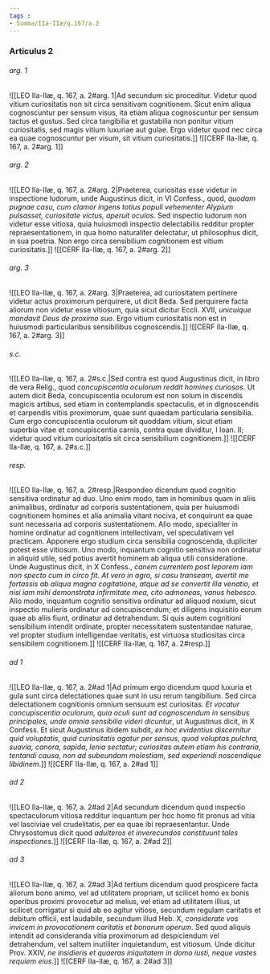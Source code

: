 ```yaml
---
tags : 
- Summa/IIa-IIæ/q.167/a.2
---
```


### Articulus 2

###### arg. 1
![[LEO IIa-IIæ, q. 167, a. 2#arg. 1|Ad secundum sic proceditur. Videtur quod vitium curiositatis non sit circa sensitivam cognitionem. Sicut enim aliqua cognoscuntur per sensum visus, ita etiam aliqua cognoscuntur per sensum tactus et gustus. Sed circa tangibilia et gustabilia non ponitur vitium curiositatis, sed magis vitium luxuriae aut gulae. Ergo videtur quod nec circa ea quae cognoscuntur per visum, sit vitium curiositatis.]]
![[CERF IIa-IIæ, q. 167, a. 2#arg. 1]]

###### arg. 2
![[LEO IIa-IIæ, q. 167, a. 2#arg. 2|Praeterea, curiositas esse videtur in inspectione ludorum, unde Augustinus dicit, in VI Confess., quod, *quodam pugnae casu, cum clamor ingens totius populi vehementer Alypium pulsasset, curiositate victus, aperuit oculos*. Sed inspectio ludorum non videtur esse vitiosa, quia huiusmodi inspectio delectabilis redditur propter repraesentationem, in qua homo naturaliter delectatur, ut philosophus dicit, in sua poetria. Non ergo circa sensibilium cognitionem est vitium curiositatis.]]
![[CERF IIa-IIæ, q. 167, a. 2#arg. 2]]

###### arg. 3
![[LEO IIa-IIæ, q. 167, a. 2#arg. 3|Praeterea, ad curiositatem pertinere videtur actus proximorum perquirere, ut dicit Beda. Sed perquirere facta aliorum non videtur esse vitiosum, quia sicut dicitur Eccli. XVII, *unicuique mandavit Deus de proximo suo*. Ergo vitium curiositatis non est in huiusmodi particularibus sensibilibus cognoscendis.]]
![[CERF IIa-IIæ, q. 167, a. 2#arg. 3]]

###### s.c.
![[LEO IIa-IIæ, q. 167, a. 2#s.c.|Sed contra est quod Augustinus dicit, in libro de vera Relig., quod *concupiscentia oculorum reddit homines curiosos*. Ut autem dicit Beda, concupiscentia oculorum est non solum in discendis magicis artibus, sed etiam in contemplandis spectaculis, et in dignoscendis et carpendis vitiis proximorum, quae sunt quaedam particularia sensibilia. Cum ergo concupiscentia oculorum sit quoddam vitium, sicut etiam superbia vitae et concupiscentia carnis, contra quae dividitur, I Ioan. II; videtur quod vitium curiositatis sit circa sensibilium cognitionem.]]
![[CERF IIa-IIæ, q. 167, a. 2#s.c.]]

###### resp.
![[LEO IIa-IIæ, q. 167, a. 2#resp.|Respondeo dicendum quod cognitio sensitiva ordinatur ad duo. Uno enim modo, tam in hominibus quam in aliis animalibus, ordinatur ad corporis sustentationem, quia per huiusmodi cognitionem homines et alia animalia vitant nociva, et conquirunt ea quae sunt necessaria ad corporis sustentationem. Alio modo, specialiter in homine ordinatur ad cognitionem intellectivam, vel speculativam vel practicam. Apponere ergo studium circa sensibilia cognoscenda, dupliciter potest esse vitiosum. Uno modo, inquantum cognitio sensitiva non ordinatur in aliquid utile, sed potius avertit hominem ab aliqua utili consideratione. Unde Augustinus dicit, in X Confess., *canem currentem post leporem iam non specto cum in circo fit. At vero in agro, si casu transeam, avertit me fortassis ab aliqua magna cogitatione, atque ad se convertit illa venatio, et nisi iam mihi demonstrata infirmitate mea, cito admoneas, vanus hebesco*. Alio modo, inquantum cognitio sensitiva ordinatur ad aliquod noxium, sicut inspectio mulieris ordinatur ad concupiscendum; et diligens inquisitio eorum quae ab aliis fiunt, ordinatur ad detrahendum. Si quis autem cognitioni sensibilium intendit ordinate, propter necessitatem sustentandae naturae, vel propter studium intelligendae veritatis, est virtuosa studiositas circa sensibilem cognitionem.]]
![[CERF IIa-IIæ, q. 167, a. 2#resp.]]

###### ad 1
![[LEO IIa-IIæ, q. 167, a. 2#ad 1|Ad primum ergo dicendum quod luxuria et gula sunt circa delectationes quae sunt in usu rerum tangibilium. Sed circa delectationem cognitionis omnium sensuum est curiositas. *Et vocatur concupiscentia oculorum, quia oculi sunt ad cognoscendum in sensibus principales, unde omnia sensibilia videri dicuntur*, ut Augustinus dicit, in X Confess. Et sicut Augustinus ibidem subdit, *ex hoc evidentius discernitur quid voluptatis, quid curiositatis agatur per sensus, quod voluptas pulchra, suavia, canora, sapida, lenia sectatur; curiositas autem etiam his contraria, tentandi causa, non ad subeundam molestiam, sed experiendi noscendique libidinem*.]]
![[CERF IIa-IIæ, q. 167, a. 2#ad 1]]

###### ad 2
![[LEO IIa-IIæ, q. 167, a. 2#ad 2|Ad secundum dicendum quod inspectio spectaculorum vitiosa redditur inquantum per hoc homo fit pronus ad vitia vel lasciviae vel crudelitatis, per ea quae ibi repraesentantur. Unde Chrysostomus dicit quod *adulteros et inverecundos constituunt tales inspectiones*.]]
![[CERF IIa-IIæ, q. 167, a. 2#ad 2]]

###### ad 3
![[LEO IIa-IIæ, q. 167, a. 2#ad 3|Ad tertium dicendum quod prospicere facta aliorum bono animo, vel ad utilitatem propriam, ut scilicet homo ex bonis operibus proximi provocetur ad melius, vel etiam ad utilitatem illius, ut scilicet corrigatur si quid ab eo agitur vitiose, secundum regulam caritatis et debitum officii, est laudabile, secundum illud Heb. X, *considerate vos invicem in provocationem caritatis et bonorum operum*. Sed quod aliquis intendit ad consideranda vitia proximorum ad despiciendum vel detrahendum, vel saltem inutiliter inquietandum, est vitiosum. Unde dicitur Prov. XXIV, *ne insidieris et quaeras iniquitatem in domo iusti, neque vastes requiem eius*.]]
![[CERF IIa-IIæ, q. 167, a. 2#ad 3]]

